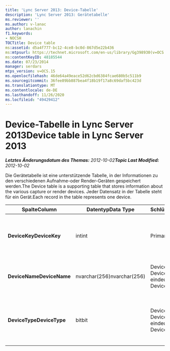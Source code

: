 ```yaml
---
title: 'Lync Server 2013: Device-Tabelle'
description: 'Lync Server 2013: Gerätetabelle'
ms.reviewer: ''
ms.author: v-lanac
author: lanachin
f1.keywords:
- NOCSH
TOCTitle: Device table
ms:assetid: d5a4f777-bc12-4ce8-bc0d-867d5e22b436
ms:mtpsurl: https://technet.microsoft.com/en-us/library/Gg398930(v=OCS.15)
ms:contentKeyID: 48185544
ms.date: 07/23/2014
manager: serdars
mtps_version: v=OCS.15
ms.openlocfilehash: 46de64a49eace52d62cbd6384fcae680b5c511b9
ms.sourcegitcommit: 36fee89bb887bea4f18b19f17a8c69daf5bc423d
ms.translationtype: MT
ms.contentlocale: de-DE
ms.lasthandoff: 11/26/2020
ms.locfileid: "49429412"
---
```

# <a name="device-table-in-lync-server-2013"></a><span data-ttu-id="5b05b-103">Device-Tabelle in Lync Server 2013</span><span class="sxs-lookup"><span data-stu-id="5b05b-103">Device table in Lync Server 2013</span></span>

<div data-xmlns="http://www.w3.org/1999/xhtml">

<div class="topic" data-xmlns="http://www.w3.org/1999/xhtml" data-msxsl="urn:schemas-microsoft-com:xslt" data-cs="https://msdn.microsoft.com/">

<div data-asp="https://msdn2.microsoft.com/asp">



</div>

<div id="mainSection">

<div id="mainBody"><span data-ttu-id="5b05b-104">

<span> </span></span><span class="sxs-lookup"><span data-stu-id="5b05b-104">

<span> </span></span></span>

<span data-ttu-id="5b05b-105">_**Letztes Änderungsdatum des Themas:** 2012-10-02_</span><span class="sxs-lookup"><span data-stu-id="5b05b-105">_**Topic Last Modified:** 2012-10-02_</span></span>

<span data-ttu-id="5b05b-106">Die Gerätetabelle ist eine unterstützende Tabelle, in der Informationen zu den verschiedenen Aufnahme-oder Render-Geräten gespeichert werden.</span><span class="sxs-lookup"><span data-stu-id="5b05b-106">The Device table is a supporting table that stores information about the various capture or render devices.</span></span> <span data-ttu-id="5b05b-107">Jeder Datensatz in der Tabelle steht für ein Gerät.</span><span class="sxs-lookup"><span data-stu-id="5b05b-107">Each record in the table represents one device.</span></span>


<table>
<colgroup>
<col style="width: 25%" />
<col style="width: 25%" />
<col style="width: 25%" />
<col style="width: 25%" />
</colgroup>
<thead>
<tr class="header">
<th><span data-ttu-id="5b05b-108"><strong>Spalte</strong></span><span class="sxs-lookup"><span data-stu-id="5b05b-108"><strong>Column</strong></span></span></th>
<th><span data-ttu-id="5b05b-109"><strong>Datentyp</strong></span><span class="sxs-lookup"><span data-stu-id="5b05b-109"><strong>Data Type</strong></span></span></th>
<th><span data-ttu-id="5b05b-110"><strong>Schlüssel/Index</strong></span><span class="sxs-lookup"><span data-stu-id="5b05b-110"><strong>Key/Index</strong></span></span></th>
<th><span data-ttu-id="5b05b-111"><strong>Details</strong></span><span class="sxs-lookup"><span data-stu-id="5b05b-111"><strong>Details</strong></span></span></th>
</tr>
</thead>
<tbody>
<tr class="odd">
<td><p><span data-ttu-id="5b05b-112"><strong>DeviceKey</strong></span><span class="sxs-lookup"><span data-stu-id="5b05b-112"><strong>DeviceKey</strong></span></span></p></td>
<td><p><span data-ttu-id="5b05b-113">int</span><span class="sxs-lookup"><span data-stu-id="5b05b-113">int</span></span></p></td>
<td><p><span data-ttu-id="5b05b-114">Primary</span><span class="sxs-lookup"><span data-stu-id="5b05b-114">Primary</span></span></p></td>
<td><p><span data-ttu-id="5b05b-115">Eindeutige Nummer, die dieses Gerät kennzeichnet.</span><span class="sxs-lookup"><span data-stu-id="5b05b-115">Unique number identifying this device.</span></span></p></td>
</tr>
<tr class="even">
<td><p><span data-ttu-id="5b05b-116"><strong>DeviceName</strong></span><span class="sxs-lookup"><span data-stu-id="5b05b-116"><strong>DeviceName</strong></span></span></p></td>
<td><p><span data-ttu-id="5b05b-117">nvarchar(256)</span><span class="sxs-lookup"><span data-stu-id="5b05b-117">nvarchar(256)</span></span></p></td>
<td><p><span data-ttu-id="5b05b-118">DeviceName + DeviceType ist eindeutig</span><span class="sxs-lookup"><span data-stu-id="5b05b-118">DeviceName + DeviceType is unique</span></span></p></td>
<td><p><span data-ttu-id="5b05b-119">Gerätename.</span><span class="sxs-lookup"><span data-stu-id="5b05b-119">Device name.</span></span></p></td>
</tr>
<tr class="odd">
<td><p><span data-ttu-id="5b05b-120"><strong>DeviceType</strong></span><span class="sxs-lookup"><span data-stu-id="5b05b-120"><strong>DeviceType</strong></span></span></p></td>
<td><p><span data-ttu-id="5b05b-121">bit</span><span class="sxs-lookup"><span data-stu-id="5b05b-121">bit</span></span></p></td>
<td><p><span data-ttu-id="5b05b-122">DeviceName + DeviceType ist eindeutig</span><span class="sxs-lookup"><span data-stu-id="5b05b-122">DeviceName + DeviceType is unique</span></span></p></td>
<td><p><span data-ttu-id="5b05b-123">Gerätetyp.</span><span class="sxs-lookup"><span data-stu-id="5b05b-123">Device type.</span></span> <span data-ttu-id="5b05b-124">1 ist ein Aufnahmegerät, 0 ist ein Render-Gerät.</span><span class="sxs-lookup"><span data-stu-id="5b05b-124">1 is a capture device, 0 is a render device.</span></span></p></td>
</tr>
</tbody>
</table><span data-ttu-id="5b05b-125">


</div>

<span> </span>

</div>

</div>

</span><span class="sxs-lookup"><span data-stu-id="5b05b-125">


</div>

<span> </span>

</div>

</div>

</span></span></div>

